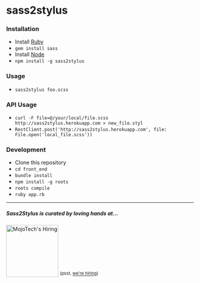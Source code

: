 # sass2stylus

### Installation
- Install [Ruby](http://ruby-lang.org)
- `gem install sass`
- Install [Node](http://nodejs.org)
- `npm install -g sass2stylus`

### Usage
- `sass2stylus foo.scss`

### API Usage
- `curl -F file=@/your/local/file.scss http://sass2stylus.herokuapp.com > new_file.styl`
- `RestClient.post('http://sass2stylus.herokuapp.com', file: File.open('local_file.scss'))`

### Development
- Clone this repository
- `cd front_end`
- `bundle install`
- `npm install -g roots`
- `roots compile`
- `ruby app.rb`

---

##### Sass2Stylus is curated by loving hands at...
<a href="http://mojotech.com"><img width="140px" src="https://mojotech.github.io/sass2stylus/img/mojotech-logo.svg" title="MojoTech's Hiring"></a> <sup>(psst, [we're hiring](http://www.mojotech.com/jobs))</sup>
